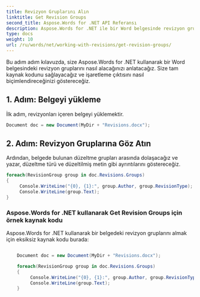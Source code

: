 ```yaml
---
title: Revizyon Gruplarını Alın
linktitle: Get Revision Groups
second_title: Aspose.Words for .NET API Referansı
description: Aspose.Words for .NET ile bir Word belgesinde revizyon grupları alın.
type: docs
weight: 10
url: /ru/words/net/working-with-revisions/get-revision-groups/
---
```


Bu adım adım kılavuzda, size Aspose.Words for .NET kullanarak bir Word belgesindeki revizyon gruplarını nasıl alacağınızı anlatacağız. Size tam kaynak kodunu sağlayacağız ve işaretleme çıktısını nasıl biçimlendireceğinizi göstereceğiz.

## 1. Adım: Belgeyi yükleme

İlk adım, revizyonları içeren belgeyi yüklemektir.

```csharp
Document doc = new Document(MyDir + "Revisions.docx");
```

## 2. Adım: Revizyon Gruplarına Göz Atın

Ardından, belgede bulunan düzeltme grupları arasında dolaşacağız ve yazar, düzeltme türü ve düzeltilmiş metin gibi ayrıntılarını göstereceğiz.

```csharp
foreach(RevisionGroup group in doc.Revisions.Groups)
{
     Console.WriteLine("{0}, {1}:", group.Author, group.RevisionType);
     Console.WriteLine(group.Text);
}
```


### Aspose.Words for .NET kullanarak Get Revision Groups için örnek kaynak kodu

Aspose.Words for .NET kullanarak bir belgedeki revizyon gruplarını almak için eksiksiz kaynak kodu burada:

```csharp

	Document doc = new Document(MyDir + "Revisions.docx");

	foreach(RevisionGroup group in doc.Revisions.Groups)
	{
		 Console.WriteLine("{0}, {1}:", group.Author, group.RevisionType);
		 Console.WriteLine(group.Text);
	}
	
```


